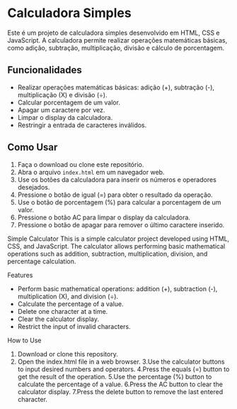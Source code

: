 # Calculadora Simples

Este é um projeto de calculadora simples desenvolvido em HTML, CSS e JavaScript. A calculadora permite realizar operações matemáticas básicas, como adição, subtração, multiplicação, divisão e cálculo de porcentagem.

## Funcionalidades

- Realizar operações matemáticas básicas: adição (+), subtração (-), multiplicação (X) e divisão (÷).
- Calcular porcentagem de um valor.
- Apagar um caractere por vez.
- Limpar o display da calculadora.
- Restringir a entrada de caracteres inválidos.

## Como Usar

1. Faça o download ou clone este repositório.
2. Abra o arquivo `index.html` em um navegador web.
3. Use os botões da calculadora para inserir os números e operadores desejados.
4. Pressione o botão de igual (=) para obter o resultado da operação.
5. Use o botão de porcentagem (%) para calcular a porcentagem de um valor.
6. Pressione o botão AC para limpar o display da calculadora.
7. Pressione o botão de apagar para remover o último caractere inserido.


Simple Calculator
This is a simple calculator project developed using HTML, CSS, and JavaScript. The calculator allows performing basic mathematical operations such as addition, subtraction, multiplication, division, and percentage calculation.

Features
- Perform basic mathematical operations: addition (+), subtraction (-), multiplication (X), and division (÷).
- Calculate the percentage of a value.
- Delete one character at a time.
- Clear the calculator display.
- Restrict the input of invalid characters.


How to Use

1. Download or clone this repository.
2. Open the index.html file in a web browser.
3.Use the calculator buttons to input desired numbers and operators.
4.Press the equals (=) button to get the result of the operation.
5.Use the percentage (%) button to calculate the percentage of a value.
6.Press the AC button to clear the calculator display.
7.Press the delete button to remove the last entered character.


